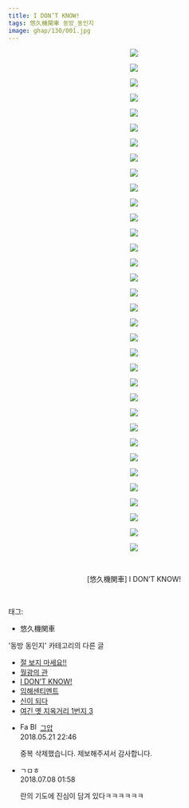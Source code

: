 ```yaml
---
title: I DON’T KNOW!
tags: 悠久機関車 동방_동인지
image: ghap/130/001.jpg
---
```

<div class="article">
<p style="text-align: center; clear: none; float: none;"><img src="{{ site.nasurl }}/ghap/130/001.jpg"/></p>
<p style="text-align: center; clear: none; float: none;"><img src="{{ site.nasurl }}/ghap/130/002.jpg"/></p>
<p style="text-align: center; clear: none; float: none;"><img src="{{ site.nasurl }}/ghap/130/003.jpg"/></p>
<p style="text-align: center; clear: none; float: none;"><img src="{{ site.nasurl }}/ghap/130/004.jpg"/></p>
<p style="text-align: center; clear: none; float: none;"><img src="{{ site.nasurl }}/ghap/130/005.jpg"/></p>
<p style="text-align: center; clear: none; float: none;"><img src="{{ site.nasurl }}/ghap/130/006.jpg"/></p>
<p style="text-align: center; clear: none; float: none;"><img src="{{ site.nasurl }}/ghap/130/007.jpg"/></p>
<p style="text-align: center; clear: none; float: none;"><img src="{{ site.nasurl }}/ghap/130/008.jpg"/></p>
<p style="text-align: center; clear: none; float: none;"><img src="{{ site.nasurl }}/ghap/130/009.jpg"/></p>
<p style="text-align: center; clear: none; float: none;"><img src="{{ site.nasurl }}/ghap/130/010.jpg"/></p>
<p style="text-align: center; clear: none; float: none;"><img src="{{ site.nasurl }}/ghap/130/011.jpg"/></p>
<p style="text-align: center; clear: none; float: none;"><img src="{{ site.nasurl }}/ghap/130/012.jpg"/></p>
<p style="text-align: center; clear: none; float: none;"><img src="{{ site.nasurl }}/ghap/130/013.jpg"/></p>
<p style="text-align: center; clear: none; float: none;"><img src="{{ site.nasurl }}/ghap/130/014.jpg"/></p>
<p style="text-align: center; clear: none; float: none;"><img src="{{ site.nasurl }}/ghap/130/015.jpg"/></p>
<p style="text-align: center; clear: none; float: none;"><img src="{{ site.nasurl }}/ghap/130/016.jpg"/></p>
<p style="text-align: center; clear: none; float: none;"><img src="{{ site.nasurl }}/ghap/130/017.jpg"/></p>
<p style="text-align: center; clear: none; float: none;"><img src="{{ site.nasurl }}/ghap/130/018.jpg"/></p>
<p style="text-align: center; clear: none; float: none;"><img src="{{ site.nasurl }}/ghap/130/019.jpg"/></p>
<p style="text-align: center; clear: none; float: none;"><img src="{{ site.nasurl }}/ghap/130/020.jpg"/></p>
<p style="text-align: center; clear: none; float: none;"><img src="{{ site.nasurl }}/ghap/130/021.jpg"/></p>
<p style="text-align: center; clear: none; float: none;"><img src="{{ site.nasurl }}/ghap/130/022.jpg"/></p>
<p style="text-align: center; clear: none; float: none;"><img src="{{ site.nasurl }}/ghap/130/023.jpg"/></p>
<p style="text-align: center; clear: none; float: none;"><img src="{{ site.nasurl }}/ghap/130/024.jpg"/></p>
<p style="text-align: center; clear: none; float: none;"><img src="{{ site.nasurl }}/ghap/130/025.jpg"/></p>
<p style="text-align: center; clear: none; float: none;"><img src="{{ site.nasurl }}/ghap/130/026.jpg"/></p>
<p style="text-align: center; clear: none; float: none;"><img src="{{ site.nasurl }}/ghap/130/027.jpg"/></p>
<p style="text-align: center; clear: none; float: none;"><img src="{{ site.nasurl }}/ghap/130/028.jpg"/></p>
<p style="text-align: center; clear: none; float: none;"><img src="{{ site.nasurl }}/ghap/130/029.jpg"/></p>
<p style="text-align: center; clear: none; float: none;"><img src="{{ site.nasurl }}/ghap/130/030.jpg"/></p>
<p style="text-align: center; clear: none; float: none;"><img src="{{ site.nasurl }}/ghap/130/031.jpg"/></p>
<p style="text-align: center; clear: none; float: none;"><img src="{{ site.nasurl }}/ghap/130/032.jpg"/></p>
<p style="text-align: center; clear: none; float: none;"><img src="{{ site.nasurl }}/ghap/130/033.jpg"/></p>
<p style="text-align: center; clear: none; float: none;"><img src="{{ site.nasurl }}/ghap/130/034.jpg"/></p>
<p style="text-align: center; clear: none; float: none;"><br/></p>
<p style="text-align: center; clear: none; float: none;">[悠久機関車] I DON’T KNOW!</p>
<p><br/></p>
</div><div class="tagTrail">
<p>태그: </p>
<ul>
<li>悠久機関車</li>
</ul>
</div><div class="another">
<p>'동방 동인지' 카테고리의 다른 글</p>
<ul>
<li><a href="/2016-06-18-ghap_132">절 보지 마세요!!</a></li>
<li><a href="/2016-06-18-ghap_131">월광의 관</a></li>
<li><a href="/2016-06-18-ghap_130">I DON’T KNOW!</a></li>
<li><a href="/2016-06-18-ghap_129">임해센티멘트</a></li>
<li><a href="/2016-06-18-ghap_128">신이 되다</a></li>
<li><a href="/2016-06-18-ghap_127">여긴 옛 지옥거리 1번지 3</a></li>
</ul>
</div><div class="cb_module cb_fluid">
<div class="cb_wrt cb_profile">
<div class="comment">
<ul>
<li class="cb_thumb_off" id="comment15259836">
<div class="cb_comment_area">
<div class="cb_info_area">
<div class="cb_section">
<span class="cb_nick_name"><img alt="Favicon of https://ghaptouhou.tistory.com" height="16" onerror="this.onerror=null;this.parentNode.removeChild(this)" src="https://ghaptouhou.tistory.com/favicon.ico" width="16"/> <img alt="BlogIcon" height="16" onerror="this.parentNode.removeChild(this)" src="https://ghaptouhou.tistory.com/index.gif" width="16"/> <a href="https://ghaptouhou.tistory.com" onclick="return openLinkInNewWindow(this)"> 그압</a><span class="tistoryProfileLayerTrigger" onclick='TistoryProfile.show(event, this, {"title":"\uc800\uae30 \uc774\uac70 \ub098\uc911\uc5d0 \uc218\uc815 \uac00\ub2a5\ud558\ub098\uc694","url":"https:\/\/ghap.tistory.com","nickname":"\uadf8\uc555","items":[]}); return false;'></span></span>
</div>
<div class="cb_section">
<span class="cb_date">2018.05.21 22:46 </span>
</div>
</div>
<div class="cb_dsc_comment">
<p class="cb_dsc">
											중복 삭제했습니다. 제보해주셔서 감사합니다.
										</p>
</div>
</div></li>
<li class="cb_thumb_off" id="comment15282136">
<div class="cb_comment_area">
<div class="cb_info_area">
<div class="cb_section">
<span class="cb_nick_name">ㄱㅁㅎ</span>
</div>
<div class="cb_section">
<span class="cb_date">2018.07.08 01:58 </span>
</div>
</div>
<div class="cb_dsc_comment">
<p class="cb_dsc">
											란의 기도에 진심이 담겨 있다ㅋㅋㅋㅋㅋㅋ
										</p>
</div>
</div></li>
</ul>
</div>
</div><!-- commentList close -->
</div>